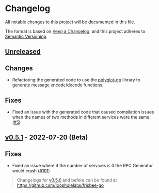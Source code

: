 # Changelog

All notable changes to this project will be documented in this file.

The format is based on [Keep a Changelog](https://keepachangelog.com/en/1.0.0/), and this project adheres
to [Semantic Versioning](https://semver.org/spec/v2.0.0.html).

## [Unreleased]

## Changes

- Refactoring the generated code to use the [polyglot-go](https://github.com/loopholelabs/polyglot-go) library to generate message encode/decode functions.

## Fixes

- Fixed an issue with the generated code that caused compilation issues when the names of two methods in different services
  were the same ([#5](https://github.com/loopholelabs/frpc-go/issues/5))

## [v0.5.1] - 2022-07-20 (Beta)

## Fixes

- Fixed an issue where if the number of services is 0 the RPC Generator would
  crash ([#101](https://github.com/loopholelabs/frisbee-go/issues/101))

> Changelogs for [v0.5.0] and before can be found at https://github.com/loopholelabs/frisbee-go

[unreleased]: https://github.com/loopholelabs/frpc-go/compare/v0.6.0...HEAD
[v0.6.0]: https://github.com/loopholelabs/frpc-go/releases/tag/v0.6.0
[v0.5.1]: https://github.com/loopholelabs/frpc-go/releases/tag/v0.5.1
[v0.5.0]: https://github.com/loopholelabs/frisbee-go/compare/v0.4.6...v0.5.0

